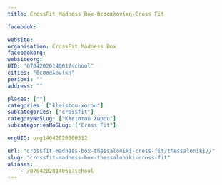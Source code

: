 ```yaml
---
title: CrossFit Madness Box-Θεσσαλονίκη-Cross Fit

facebook:

website:
organisation: CrossFit Madness Box
facebookorg:
websiteorg:
UID: "07042020140617school"
cities: "Θεσσαλονίκη"
perioxi: ""
address: ""

places: [""]
categories: ["kleistou-xorou"]
subcategories: ["crossfit"]
categoryNoSLug: ["Κλειστού Χώρου"]
subcategoriesNoSLug: ["Cross Fit"]

orgUID: org14042020000312

url: "crossfit-madness-box-thessaloniki-cross-fit/thessaloniki//"
slug: "crossfit-madness-box-thessaloniki-cross-fit"
aliases:
    - /07042020140617school
---
```





